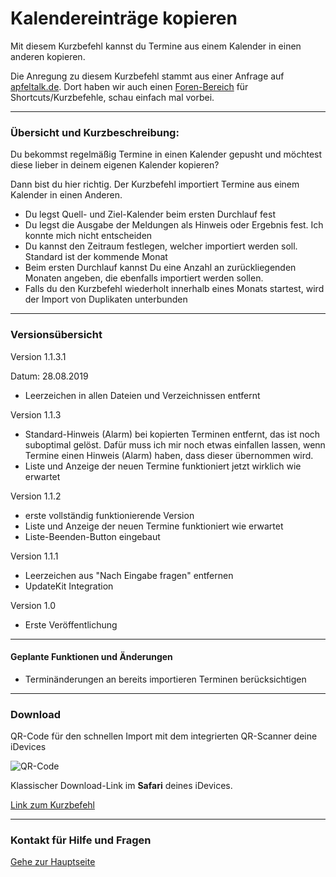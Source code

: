 # Kalendereinträge kopieren

Mit diesem Kurzbefehl kannst du Termine aus einem Kalender in einen anderen kopieren.

Die Anregung zu diesem Kurzbefehl stammt aus einer Anfrage auf [apfeltalk.de](https://www.apfeltalk.de).
Dort haben wir auch einen [Foren-Bereich](https://www.apfeltalk.de/community/threads/apple-kurzbefehle-hilfe-anleitungen-kfka.533890/) für Shortcuts/Kurzbefehle, schau einfach mal vorbei.

---
###  Übersicht und Kurzbeschreibung:

Du bekommst regelmäßig Termine in einen Kalender gepusht und möchtest diese lieber in deinem eigenen Kalender kopieren?

Dann bist du hier richtig. Der Kurzbefehl importiert Termine aus einem Kalender in einen Anderen.

+ Du legst Quell- und Ziel-Kalender beim ersten Durchlauf fest
+ Du legst die Ausgabe der Meldungen als Hinweis oder Ergebnis fest. Ich konnte mich nicht entscheiden
+ Du kannst den Zeitraum festlegen, welcher importiert werden soll. Standard ist der kommende Monat
+ Beim ersten Durchlauf kannst Du eine Anzahl an zurückliegenden Monaten angeben, die ebenfalls importiert werden sollen.
+ Falls du den Kurzbefehl wiederholt innerhalb eines Monats startest, wird der Import von Duplikaten unterbunden


---
### Versionsübersicht

Version 1.1.3.1

Datum: 28.08.2019

+ Leerzeichen in allen Dateien und Verzeichnissen entfernt

Version 1.1.3
+ Standard-Hinweis (Alarm) bei kopierten Terminen entfernt, das ist noch suboptimal gelöst. Dafür muss ich mir noch etwas einfallen lassen, wenn Termine einen Hinweis (Alarm) haben, dass dieser übernommen wird.
+ Liste und Anzeige der neuen Termine funktioniert jetzt wirklich wie erwartet

Version 1.1.2
+ erste vollständig funktionierende Version
+ Liste und Anzeige der neuen Termine funktioniert wie erwartet
+ Liste-Beenden-Button eingebaut

Version 1.1.1
+ Leerzeichen aus "Nach Eingabe fragen" entfernen
+ UpdateKit Integration

Version 1.0
+ Erste Veröffentlichung


---
#### Geplante Funktionen und Änderungen

+ Terminänderungen an bereits importieren Terminen berücksichtigen

---
### Download

QR-Code für den schnellen Import mit dem integrierten QR-Scanner deine iDevices

![QR-Code](images/Bild.png?resize=300&classes=caption "Link zum Download / Import in der Kurzbefehle-App")

Klassischer Download-Link im **Safari** deines iDevices.

[Link zum Kurzbefehl](https://www.icloud.com/shortcuts/541ee4732fcc4f7f9338ceb9ea21fb6f)

---
### Kontakt für Hilfe und Fragen

[Gehe zur Hauptseite](https://github.com/P8DFxKfyJB/MeinUpdatKit/blob/master/README.md#kontakt-und-support)
